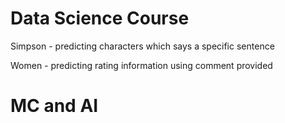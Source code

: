 # Data Science Course

  Simpson - predicting characters which says a specific sentence

  Women - predicting rating information using comment provided

# MC and AI
